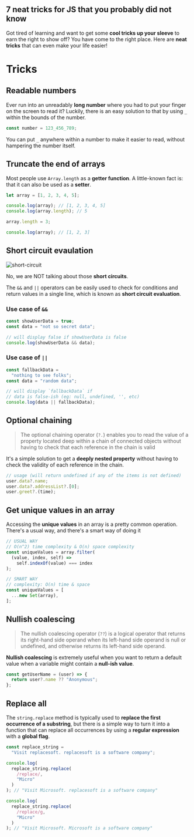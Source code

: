 ## 7 neat tricks for JS that you probably did not know

Got tired of learning and want to get some **cool tricks up your sleeve** to earn the right to show off? You have come to the right place. Here are **neat tricks** that can even make your life easier!

# Tricks
## Readable numbers

Ever run into an unreadably **long number** where you had to put your finger on the screen to read it? Luckily, there is an easy solution to that by using `_` within the bounds of the number.

```js
const number = 123_456_789;
```

You can put `_` anywhere within a number to make it easier to read, without hampering the number itself.

## Truncate the end of arrays

Most people use `Array.length` as a **getter function**. A little-known fact is: that it can also be used as a **setter**.

```js
let array = [1, 2, 3, 4, 5];

console.log(array); // [1, 2, 3, 4, 5]
console.log(array.length); // 5

array.length = 3;

console.log(array); // [1, 2, 3]
```

## Short circuit evaulation

![short-circuit](https://cdn.hashnode.com/res/hashnode/image/upload/v1663157783389/_qXKbAeW9.gif)

No, we are NOT talking about those **short circuits**.

The `&&` and `||` operators can be easily used to check for conditions and return values in a single line, which is known as **short circuit evaluation**.

### Use case of `&&`

```js
const showUserData = true;
const data = "not so secret data";

// will display false if showUserData is false
console.log(showUserData && data);
```

### Use case of `||`

```js
const fallbackData =
  "nothing to see folks";
const data = "random data";

// will display `fallbackData` if
// data is false-ish (eg: null, undefined, '', etc)
console.log(data || fallbackData);
```

## Optional chaining

> The optional chaining operator (`?.`) enables you to read the value of a property located deep within a chain of connected objects without having to check that each reference in the chain is valid

It's a simple solution to get a **deeply nested property** without having to check the validity of each reference in the chain.

```js
// usage (will return undefined if any of the items is not defined)
user.data?.name;
user.data?.addressList?.[0];
user.greet?.(time);
```

## Get unique values in an array

Accessing the **unique values** in an array is a pretty common operation. There's a usual way, and there's a smart way of doing it

```js
// USUAL WAY
// O(n^2) time complexity & O(n) space complexity
const uniqueValues = array.filter(
  (value, index, self) =>
    self.indexOf(value) === index
);

// SMART WAY
// complexity: O(n) time & space
const uniqueValues = [
  ...new Set(array),
];
```

## Nullish coalescing

> The nullish coalescing operator (`??`) is a logical operator that returns its right-hand side operand when its left-hand side operand is null or undefined, and otherwise returns its left-hand side operand.

**Nullish coalescing** is extremely useful when you want to return a default value when a variable might contain a **null-ish value**.

```js
const getUserName = (user) => {
  return user?.name ?? "Anonymous";
};
```

## Replace all

The `string.replace` method is typically used to **replace the first occurrence of a substring**, but there is a simple way to turn it into a function that can replace all occurrences by using a **regular expression** with a **global flag**.

```js
const replace_string =
  "Visit replacesoft. replacesoft is a software company";

console.log(
  replace_string.replace(
    /replace/,
    "Micro"
  )
); // "Visit Microsoft. replacesoft is a software company"

console.log(
  replace_string.replace(
    /replace/g,
    "Micro"
  )
); // "Visit Microsoft. Microsoft is a software company"
```